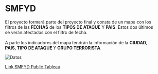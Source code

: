 # SMFYD

El proyecto formará parte del proyecto final y consta de un mapa con los filtros de las **FECHAS** de los **TIPOS DE ATAQUE** Y  **PAIS**. Estos dos últimos se verán afectados con el filtro de fecha. <br /><br />
A parte los indicadores del mapa tendrán la información de la **CIUDAD**, **PAIS**, **TIPO DE ATAQUE** Y **GRUPO TERRORISTA**.

![Datos](img/MApaInfoCiudad.png)

[Link SMFYD Public Tableau](https://public.tableau.com/profile/rafaelperez#!/vizhome/Book1_15702936581860/Dashboard1)
